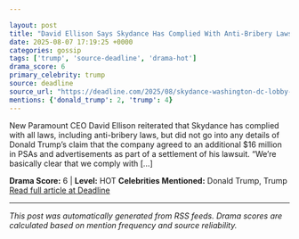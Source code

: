 ```yaml
---

layout: post
title: "David Ellison Says Skydance Has Complied With Anti-Bribery Laws, But Doesn’t Get Into Trump’s Claim Of Side Deal: “We’re Not Going To Politicize Anything Today”""
date: 2025-08-07 17:19:25 +0000
categories: gossip
tags: ['trump', 'source-deadline', 'drama-hot']
drama_score: 6
primary_celebrity: trump
source: deadline
source_url: "https://deadline.com/2025/08/skydance-washington-dc-lobby-1236481047/""
mentions: {'donald_trump': 2, 'trump': 4}
---
```


New Paramount CEO David Ellison reiterated that Skydance has complied with all laws, including anti-bribery laws, but did not go into any details of Donald Trump’s claim that the company agreed to an additional $16 million in PSAs and advertisements as part of a settlement of his lawsuit. “We’re basically clear that we comply with […]

**Drama Score:** 6 | **Level:** HOT **Celebrities Mentioned:** Donald Trump, Trump [Read full article at Deadline](https://deadline.com/2025/08/skydance-washington-dc-lobby-1236481047/)

---

*This post was automatically generated from RSS feeds. Drama scores are calculated based on mention frequency and source reliability.*